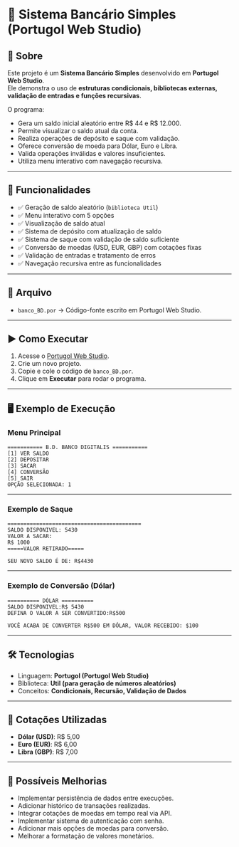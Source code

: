 # 🏦 Sistema Bancário Simples (Portugol Web Studio)

## 📖 Sobre

Este projeto é um **Sistema Bancário Simples** desenvolvido em **Portugol Web Studio**.  
Ele demonstra o uso de **estruturas condicionais, bibliotecas externas, validação de entradas e funções recursivas**.

O programa:
- Gera um saldo inicial aleatório entre R$ 44 e R$ 12.000.
- Permite visualizar o saldo atual da conta.
- Realiza operações de depósito e saque com validação.
- Oferece conversão de moeda para Dólar, Euro e Libra.
- Valida operações inválidas e valores insuficientes.
- Utiliza menu interativo com navegação recursiva.
---
## 🚀 Funcionalidades
- ✅ Geração de saldo aleatório (`biblioteca Util`)
- ✅ Menu interativo com 5 opções
- ✅ Visualização de saldo atual
- ✅ Sistema de depósito com atualização de saldo
- ✅ Sistema de saque com validação de saldo suficiente
- ✅ Conversão de moedas (USD, EUR, GBP) com cotações fixas
- ✅ Validação de entradas e tratamento de erros
- ✅ Navegação recursiva entre as funcionalidades
---
## 📂 Arquivo
- `banco_BD.por` → Código-fonte escrito em Portugol Web Studio.
---
## ▶️ Como Executar
1. Acesse o [Portugol Web Studio](https://portugol.dev/).
2. Crie um novo projeto.
3. Copie e cole o código de `banco_BD.por`.
4. Clique em **Executar** para rodar o programa.
---
## 🖥️ Exemplo de Execução
### Menu Principal
```
=========== B.D. BANCO DIGITALIS ===========
[1] VER SALDO
[2] DEPOSITAR
[3] SACAR
[4] CONVERSÃO
[5] SAIR
OPÇÃO SELECIONADA: 1
```
---
### Exemplo de Saque
```
==========================================
SALDO DISPONIVEL: 5430
VALOR A SACAR:
R$ 1000
=====VALOR RETIRADO=====

SEU NOVO SALDO É DE: R$4430
```
---
### Exemplo de Conversão (Dólar)
```
========== DÓLAR ==========
SALDO DISPONIVEL:R$ 5430
DEFINA O VALOR A SER CONVERTIDO:R$500

VOCÊ ACABA DE CONVERTER R$500 EM DÓLAR, VALOR RECEBIDO: $100
```
---
## 🛠️ Tecnologias
- Linguagem: **Portugol (Portugol Web Studio)**  
- Biblioteca: **Util (para geração de números aleatórios)**
- Conceitos: **Condicionais, Recursão, Validação de Dados**
---
## 💱 Cotações Utilizadas
- **Dólar (USD)**: R$ 5,00
- **Euro (EUR)**: R$ 6,00  
- **Libra (GBP)**: R$ 7,00
---
## 📌 Possíveis Melhorias
- Implementar persistência de dados entre execuções.
- Adicionar histórico de transações realizadas.
- Integrar cotações de moedas em tempo real via API.
- Implementar sistema de autenticação com senha.
- Adicionar mais opções de moedas para conversão.
- Melhorar a formatação de valores monetários.
